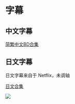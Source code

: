 # 字幕

## 中文字幕

[简繁中文BD合集](https://github.com/Nekomoekissaten-SUB/Nekomoekissaten-poi-Subs/releases/download/pre/Maohgakuin_BD_zho.7z)

## 日文字幕

日文字幕来自于 Netflix，未调轴

[日文合集](https://github.com/Nekomoekissaten-SUB/Nekomoekissaten-poi-Subs/raw/master/Maohgakuin/Maohgakuin_Web_JPN.7z)

![](https://nekomoe.pages.dev/images/2020-07/maohgakuin.png)